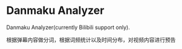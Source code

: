 Danmaku Analyzer
=============
Danmaku Analyzer(currently Bilibili support only).

根据弹幕内容做分词，根据词频统计以及时间分布，对视频内容进行预告
